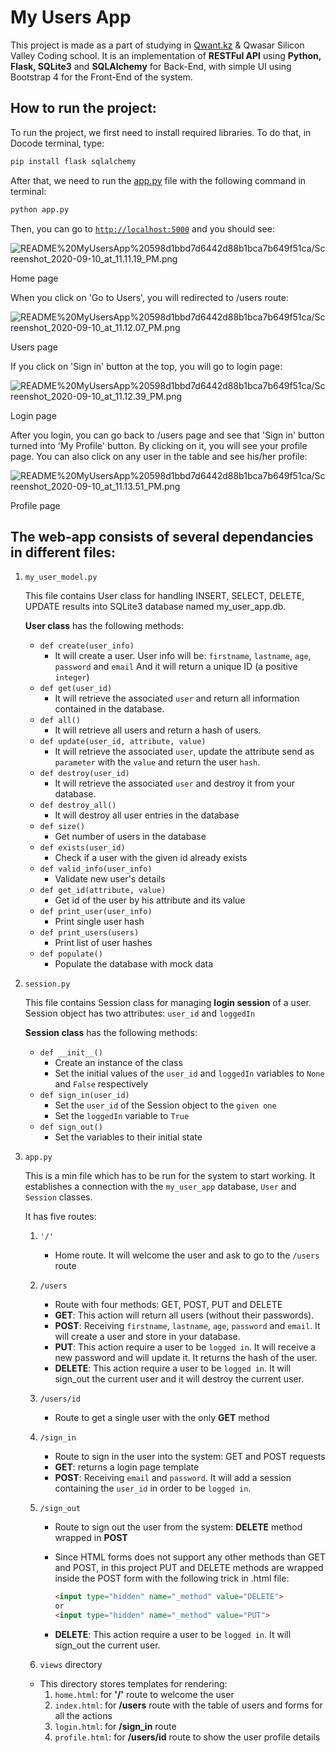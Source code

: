 # My Users App

This project is made as a part of studying in [Qwant.kz](http://qwant.kz) & Qwasar Silicon Valley Coding school. It is an implementation of **RESTFul API** using **Python, Flask, SQLite3** and **SQLAlchemy** for Back-End, with simple UI using Bootstrap 4 for the Front-End of the system. 

## How to run the project:

To run the project, we first need to install required libraries. To do that, in Docode terminal, type: 

```bash
pip install flask sqlalchemy
```

After that, we need to run the [app.py](http://app.py) file with the following command in terminal: 

```bash
python app.py
```

Then, you can go to [`http://localhost:5000`](http://localhost:5000) and you should see:

![README%20MyUsersApp%20598d1bbd7d6442d88b1bca7b649f51ca/Screenshot_2020-09-10_at_11.11.19_PM.png](README%20MyUsersApp%20598d1bbd7d6442d88b1bca7b649f51ca/Screenshot_2020-09-10_at_11.11.19_PM.png)

Home page

When you click on 'Go to Users', you will redirected to /users route:

![README%20MyUsersApp%20598d1bbd7d6442d88b1bca7b649f51ca/Screenshot_2020-09-10_at_11.12.07_PM.png](README%20MyUsersApp%20598d1bbd7d6442d88b1bca7b649f51ca/Screenshot_2020-09-10_at_11.12.07_PM.png)

Users page

If you click on 'Sign in' button at the top, you will go to login page:

![README%20MyUsersApp%20598d1bbd7d6442d88b1bca7b649f51ca/Screenshot_2020-09-10_at_11.12.39_PM.png](README%20MyUsersApp%20598d1bbd7d6442d88b1bca7b649f51ca/Screenshot_2020-09-10_at_11.12.39_PM.png)

Login page

After you login, you can go back to /users page and see that 'Sign in' button turned into 'My Profile' button. By clicking on it, you will see your profile page. You can also click on any user in the table and see his/her profile:

![README%20MyUsersApp%20598d1bbd7d6442d88b1bca7b649f51ca/Screenshot_2020-09-10_at_11.13.51_PM.png](README%20MyUsersApp%20598d1bbd7d6442d88b1bca7b649f51ca/Screenshot_2020-09-10_at_11.13.51_PM.png)

Profile page

## The web-app consists of several dependancies in different files:

1. `my_user_model.py`

    This file contains User class for handling INSERT, SELECT, DELETE, UPDATE results into SQLite3 database named my_user_app.db.

    **User class** has the following methods:

    - `def create(user_info)`
        - It will create a user. User info will be: `firstname`, `lastname`, `age`, `password` and `email` And it will return a unique ID (a positive `integer`)
    - `def get(user_id)`
        - It will retrieve the associated `user` and return all information contained in the database.
    - `def all()`
        - It will retrieve all users and return a hash of users.
    - `def update(user_id, attribute, value)`
        - It will retrieve the associated `user`, update the attribute send as `parameter` with the `value` and return the user `hash`.
    - `def destroy(user_id)`
        - It will retrieve the associated `user` and destroy it from your database.
    - `def destroy_all()`
        - It will  destroy all user entries in the database
    - `def size()`
        - Get number of users in the database
    - `def exists(user_id)`
        - Check if a user with the given id already exists
    - `def valid_info(user_info)`
        - Validate new user's details
    - `def get_id(attribute, value)`
        - Get id of the user by his attribute and its value
    - `def print_user(user_info)`
        - Print single user hash
    - `def print_users(users)`
        - Print list of user hashes
    - `def populate()`
        - Populate the database with mock data
2. `session.py`

    This file contains Session class for managing **login session** of a user. Session object has two attributes: `user_id` and `loggedIn`

    **Session class** has the following methods:

    - `def __init__()`
        - Create an instance of the class
        - Set the initial values of the `user_id` and `loggedIn` variables to `None` and `False` respectively
    - `def sign_in(user_id)`
        - Set the `user_id` of the Session object to the `given one`
        - Set the `loggedIn` variable to `True`
    - `def sign_out()`
        - Set the variables to their initial state
3. `app.py`

    This is a min file which has to be run for the system to start working. It establishes a connection with the `my_user_app` database, `User` and `Session` classes.

    It has five routes:

    1. `'/'`
        - Home route. It will welcome the user and ask to go to the `/users` route
    2. `/users`
        - Route with four methods: GET, POST, PUT and DELETE
        - **GET**: This action will return all users (without their passwords).
        - **POST**: Receiving `firstname`, `lastname`, `age`, `password` and `email`. It will create a user and store in your database.
        - **PUT**: This action require a user to be `logged in`. It will receive a new password and will update it. It returns the hash of the user.
        - **DELETE**: This action require a user to be `logged in`. It will sign_out the current user and it will destroy the current user.
    3. `/users/id`
        - Route to get a single user with the only **GET** method
    4. `/sign_in` 
        - Route to sign in the user into the system: GET and POST requests
        - **GET**: returns a login page template
        - **POST**: Receiving `email` and `password`. It will add a session containing the `user_id` in order to be `logged in`.
    5. `/sign_out` 
        - Route to sign out the user from the system: **DELETE** method wrapped in **POST**
        - Since HTML forms does not support any other methods than GET and POST, in this project PUT and DELETE methods are wrapped inside the POST form with the following trick in .html file:

            ```html
            <input type="hidden" name="_method" value="DELETE">
            or 
            <input type="hidden" name="_method" value="PUT">
            ```

        - **DELETE**: This action require a user to be `logged in`. It will sign_out the current user.

    4. `views` directory

    - This directory stores templates for rendering:
        1. `home.html`: for **'/'** route to welcome the user
        2. `index.html`: for **/users** route with the table of users and forms for all the actions
        3. `login.html`: for **/sign_in** route
        4. `profile.html`: for **/users/id** route to show the user profile details